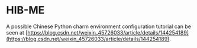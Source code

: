 # HIB-ME

A possible Chinese Python charm environment configuration tutorial can be seen at [https://blog.csdn.net/weixin_45726033/article/details/144254189](https://blog.csdn.net/weixin_45726033/article/details/144254189). 
